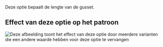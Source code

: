 Deze optie bepaalt de lengte van de gusset.

## Effect van deze optie op het patroon

![Deze afbeelding toont het effect van deze optie door meerdere varianten die een andere waarde hebben voor deze optie te vervangen](ursula_gussetlength_sample.svg "Effect van deze optie op het patroon")
